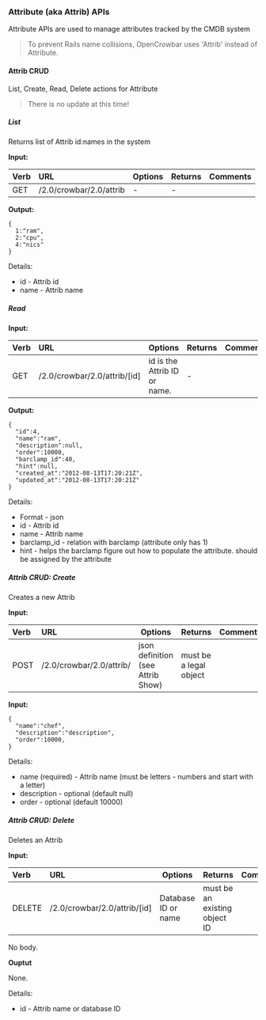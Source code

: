 ### Attribute (aka Attrib) APIs

Attribute APIs are used to manage attributes tracked by the CMDB system

> To prevent Rails name collisions, OpenCrowbar uses 'Attrib' instead of Attribute.

#### Attrib CRUD

List, Create, Read, Delete actions for Attribute

> There is no update at this time!

##### List

Returns list of Attrib id:names in the system

**Input:**

| Verb | URL | Options | Returns | Comments |
|:------|:-----------------------|--------|--------|:----------------|
| GET | /2.0/crowbar/2.0/attrib | - | - | |


**Output:**

    {
      1:"ram",
      2:"cpu",
      4:"nics"
    }

Details:

* id - Attrib id
* name - Attrib name

##### Read

**Input:**

| Verb | URL | Options | Returns | Comments |
|:------|:-----------------------|--------|--------|:----------------|
| GET | /2.0/crowbar/2.0/attrib/[id] | id is the Attrib ID or name. | - | |


**Output:**

    {
      "id":4,
      "name":"ram",
      "description":null,
      "order":10000,
      "barclamp_id":40,
      "hint":null,
      "created_at":"2012-08-13T17:20:21Z",
      "updated_at":"2012-08-13T17:20:21Z"
    }

Details:

* Format - json
* id - Attrib id
* name - Attrib name
* barclamp_id - relation with barclamp (attribute only has 1)
* hint - helps the barclamp figure out how to populate the attribute.  should be assigned by the attribute

##### Attrib CRUD: Create

Creates a new Attrib

**Input:**

| Verb | URL | Options | Returns | Comments |
|:------|:-----------------------|--------|--------|:----------------|
| POST | /2.0/crowbar/2.0/attrib/ | json definition (see Attrib Show) | must be a legal object |

**Input:**

    { 
      "name":"chef",
      "description":"description",
      "order":10000,
    }

Details:

* name (required) - Attrib name (must be letters - numbers and start with a letter)
* description - optional (default null)
* order - optional (default 10000) 

##### Attrib CRUD: Delete 

Deletes an Attrib

**Input:**

| Verb | URL | Options | Returns | Comments |
|:------|:-----------------------|--------|--------|:----------------|
| DELETE | /2.0/crowbar/2.0/attrib/[id] | Database ID or name | must be an existing object ID | |

No body.

**Ouptut**

None.

Details:

* id - Attrib name or database ID



